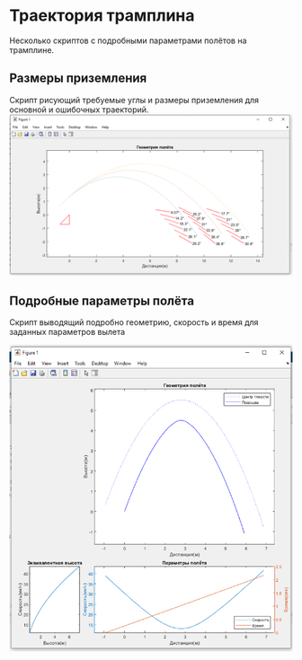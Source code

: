 # Траектория трамплина

Несколько скриптов с подробными параметрами полётов на трамплине.

## Размеры приземления
Скрипт рисующий требуемые углы и размеры приземления для основной и ошибочных траекторий.
![Размеры приземления](images/landing_dimensions.png "Размеры приземления")


## Подробные параметры полёта
Скрипт выводящий подробно геометрию, скорость и время для заданных параметров вылета

![Подробные параметры полёта](images/flight_details.png "Подробные параметры полёта")